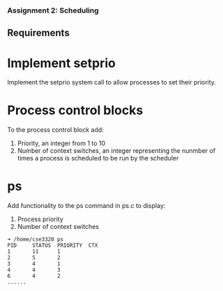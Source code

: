 ### Assignment 2: Scheduling

## Requirements

# Implement setprio
Implement the setprio system call to allow processes to set their priority.  

# Process control blocks
To the process control block add:
1. Priority, an integer from 1 to 10
2. Number of context switches, an integer representing the nunmber of times a process is scheduled to be run by the scheduler

# ps 
Add functionality to the ps command in ps.c to display:
1. Process priority
2. Number of context switches

```shell
➜ /home/cse3320 ps
PID     STATUS  PRIORITY  CTX
1       11      1
2       5       2
3       4       1
4       4       3
6       4       2
......
```
